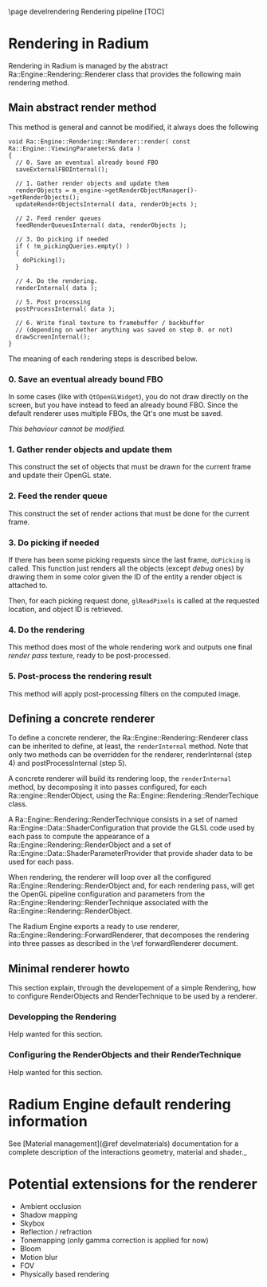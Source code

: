 \page develrendering  Rendering pipeline
[TOC]

# Rendering in Radium
Rendering in Radium is managed by the abstract Ra::Engine::Rendering::Renderer class that provides the following main rendering method.

## Main abstract render method

This method is general and cannot be modified, it always does the following

~~~{.cpp}
void Ra::Engine::Rendering::Renderer::render( const Ra::Engine::ViewingParameters& data )
{
  // 0. Save an eventual already bound FBO
  saveExternalFBOInternal();

  // 1. Gather render objects and update them
  renderObjects = m_engine->getRenderObjectManager()->getRenderObjects();
  updateRenderObjectsInternal( data, renderObjects );

  // 2. Feed render queues
  feedRenderQueuesInternal( data, renderObjects );

  // 3. Do picking if needed
  if ( !m_pickingQueries.empty() )
  {
    doPicking();
  }

  // 4. Do the rendering.
  renderInternal( data );

  // 5. Post processing
  postProcessInternal( data );

  // 6. Write final texture to framebuffer / backbuffer
  // (depending on wether anything was saved on step 0. or not)
  drawScreenInternal();
}
~~~
The meaning of each rendering steps is described below.

### 0. Save an eventual already bound FBO
In some cases (like with `QtOpenGLWidget`), you do not draw directly on the screen, but you have instead
to feed an already bound FBO. Since the default renderer uses multiple FBOs, the Qt's one must be saved.

_This behaviour cannot be modified._

### 1. Gather render objects and update them
This construct the set of objects that must be drawn for the current frame and update their OpenGL state.

### 2. Feed the render queue
This construct the set of render actions that must be done for the current frame.

### 3. Do picking if needed
If there has been some picking requests since the last frame, `doPicking` is called.
This function just renders all the objects (except _debug_ ones) by drawing them in some color given the ID
of the entity a render object is attached to.

Then, for each picking request done, `glReadPixels` is called at the requested location, and object ID is retrieved.

### 4. Do the rendering
This method does most of the whole rendering work
and outputs one final _render pass_ texture, ready to be post-processed.

### 5. Post-process the rendering result
This method will apply post-processing filters on the computed image.


## Defining a concrete renderer

To define a concrete renderer, the Ra::Engine::Rendering::Renderer class can be inherited to define, at least, the
`renderInternal` method. Note that only two methods can be overridden for the renderer, renderInternal (step 4) and
postProcessInternal (step 5).

A concrete renderer will build its rendering loop, the `renderInternal` method, by decomposing it into passes
configured, for each Ra::engine::RenderObject, using the Ra::Engine::Rendering::RenderTechique class.

A Ra::Engine::Rendering::RenderTechnique consists in a set of named Ra::Engine::Data::ShaderConfiguration that provide the GLSL code used
by each pass to compute the appearance of a Ra::Engine::Rendering::RenderObject and a set of Ra::Engine::Data::ShaderParameterProvider
that provide shader data to be used for each pass.

When rendering, the renderer will loop over all the configured Ra::Engine::Rendering::RenderObject and, for each rendering pass,
will get the OpenGL pipeline configuration and parameters from the Ra::Engine::Rendering::RenderTechnique associated with the
Ra::Engine::Rendering::RenderObject.

The Radium Engine exports a ready to use renderer, Ra::Engine::Rendering::ForwardRenderer, that decomposes the rendering into three
passes as described in the \ref forwardRenderer document.

## Minimal renderer howto
This section explain, through the developement of a simple Rendering, how to configure RenderObjects and RenderTechnique
to be used by a renderer.

### Developping the Rendering
Help wanted for this section.

### Configuring the RenderObjects and their RenderTechnique
Help wanted for this section.



# Radium Engine default rendering information

See [Material management](@ref develmaterials) documentation for a complete description of the
interactions geometry, material and shader._



# Potential extensions for the renderer
*   Ambient occlusion
*   Shadow mapping
*   Skybox
*   Reflection / refraction
*   Tonemapping (only gamma correction is applied for now)
*   Bloom
*   Motion blur
*   FOV
*   Physically based rendering
